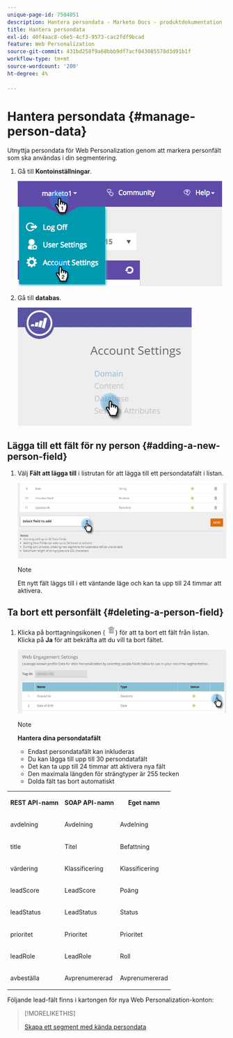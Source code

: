 ```yaml
---
unique-page-id: 7504051
description: Hantera persondata - Marketo Docs - produktdokumentation
title: Hantera persondata
exl-id: 40f4aac8-c6e5-4cf3-9573-cac2fdf9bcad
feature: Web Personalization
source-git-commit: 431bd258f9a68bbb9df7acf043085578d3d91b1f
workflow-type: tm+mt
source-wordcount: '200'
ht-degree: 4%

---
```


# Hantera persondata {#manage-person-data}

Utnyttja persondata för Web Personalization genom att markera personfält som ska användas i din segmentering.

1. Gå till **Kontoinställningar**.

   ![](assets/image2015-5-7-15-3a17-3a23.png)

1. Gå till **databas**.

   ![](assets/account-settings-dropdown-database.jpg)

## Lägga till ett fält för ny person {#adding-a-new-person-field}

1. Välj **Fält att lägga till** i listrutan för att lägga till ett persondatafält i listan.

   ![](assets/add-a-person-field-hand.jpg)

   >[!NOTE]
   >
   >Ett nytt fält läggs till i ett väntande läge och kan ta upp till 24 timmar att aktivera.

## Ta bort ett personfält {#deleting-a-person-field}

1. Klicka på borttagningsikonen ( ![—](assets/image2015-3-24-13-3a45-3a56.png)) för att ta bort ett fält från listan. Klicka på **Ja** för att bekräfta att du vill ta bort fältet.

   ![](assets/web-engagement-settings-delete.jpg)

   >[!NOTE]
   >
   >**Hantera dina persondatafält**
   >
   >* Endast persondatafält kan inkluderas
   >* Du kan lägga till upp till 30 persondatafält
   >* Det kan ta upp till 24 timmar att aktivera nya fält
   >* Den maximala längden för strängtyper är 255 tecken
   >* Dolda fält tas bort automatiskt

<table> 
 <tbody> 
  <tr> 
   <th><p>REST API-namn</p></th> 
   <th><p>SOAP API-namn</p></th> 
   <th><p>Eget namn</p></th> 
  </tr> 
  <tr> 
   <td><p>avdelning</p></td> 
   <td><p>Avdelning</p></td> 
   <td><p>Avdelning</p></td> 
  </tr> 
  <tr> 
   <td><p>title</p></td> 
   <td><p>Titel</p></td> 
   <td><p>Befattning</p></td> 
  </tr> 
  <tr> 
   <td><p>värdering</p></td> 
   <td><p>Klassificering</p></td> 
   <td><p>Klassificering</p></td> 
  </tr> 
  <tr> 
   <td><p>leadScore</p></td> 
   <td><p>LeadScore</p></td> 
   <td><p>Poäng</p></td> 
  </tr> 
  <tr> 
   <td><p>leadStatus</p></td> 
   <td><p>LeadStatus</p></td> 
   <td><p>Status</p></td> 
  </tr> 
  <tr> 
   <td><p>prioritet</p></td> 
   <td><p>Prioritet</p></td> 
   <td><p>Prioritet</p></td> 
  </tr> 
  <tr> 
   <td><p>leadRole</p></td> 
   <td><p>LeadRole</p></td> 
   <td><p>Roll</p></td> 
  </tr> 
  <tr> 
   <td><p>avbeställa</p></td> 
   <td><p>Avprenumererad</p></td> 
   <td><p>Avprenumererad</p></td> 
  </tr> 
 </tbody> 
</table>

Följande lead-fält finns i kartongen för nya Web Personalization-konton:

>[!MORELIKETHIS]
>
>[Skapa ett segment med kända persondata](/help/marketo/product-docs/web-personalization/using-web-segments/create-a-segment-using-known-person-data.md)
